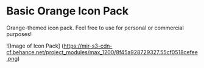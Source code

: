 # Basic Orange Icon Pack

Orange-themed icon pack. 
Feel free to use for personal or commercial purposes! 

![Image of Icon Pack]
(https://mir-s3-cdn-cf.behance.net/project_modules/max_1200/8f45a928729327.55cf0518cefee.png)
